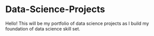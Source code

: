 # Data-Science-Projects

Hello! This will be my portfolio of data science projects as I build my foundation of data science skill set.
